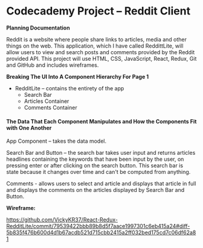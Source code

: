 # Codecademy Project – Reddit Client


**Planning Documentation**

Reddit is a website where people share links to articles, media and other things on the web. This application, which I have called ReddittLite, will allow users to view and search posts and comments provided by the Reddit provided API. This project will use HTML, CSS, JavaScript, React, Redux, Git and GitHub and includes wireframes. 

**Breaking The UI Into A Component Hierarchy For Page 1**

 - 	RedditLite – contains the entirety of the app 	 		
	 - 	Search Bar
   	 -	Articles Container
   	 -	Comments Container

#### The Data That Each Component Manipulates and How the Components Fit with One Another

App Component – takes the data model. 

Search Bar and Button – the search bar takes user input and returns articles headlines containing the keywords that have been input by the user, on pressing enter or after clicking on the search button. This search bar is state because it changes over time and can't be computed from anything. 

Comments - allows users to select and article and displays that article in full and displays the comments on the articles displayed by Search Bar and Button.


**Wireframe:**

https://github.com/VickyKR37/React-Redux-RedditLite/commit/79539422bbb89b8d5f7aace1997301c6eb415a24#diff-5b835f476b600d4d1b67acdb521d715cbb2415a2ff032bed175cd7c06df62a81




